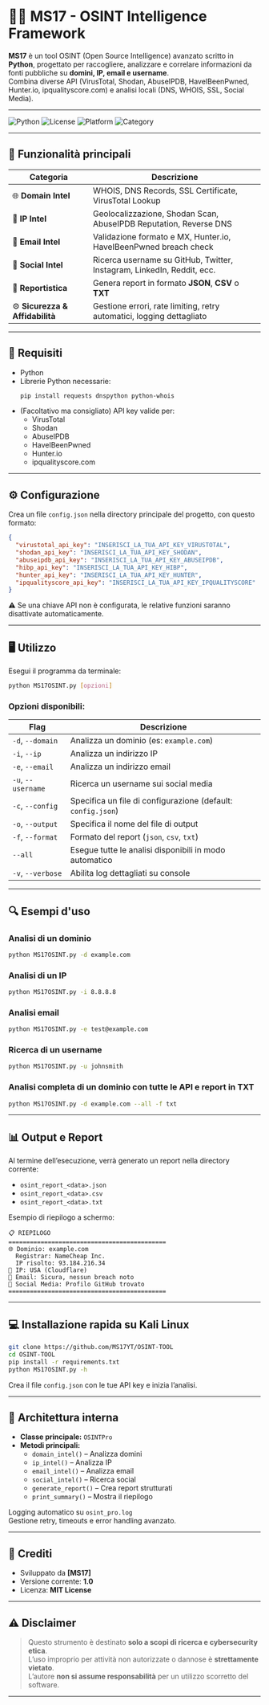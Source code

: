 # 🕵️‍♂️ MS17 - OSINT Intelligence Framework

**MS17** è un tool OSINT (Open Source Intelligence) avanzato scritto in **Python**, progettato per raccogliere, analizzare e correlare informazioni da fonti pubbliche su **domini, IP, email e username**.  
Combina diverse API (VirusTotal, Shodan, AbuseIPDB, HaveIBeenPwned, Hunter.io, ipqualityscore.com) e analisi locali (DNS, WHOIS, SSL, Social Media).

---

![Python](https://img.shields.io/badge/Python-blue?logo=python&logoColor=white)
![License](https://img.shields.io/badge/license-MIT-green)
![Platform](https://img.shields.io/badge/platform-Linux%20%7C%20Windows%20%7C%20macOS-lightgrey)
![Category](https://img.shields.io/badge/category-OSINT-orange)

---

## 🚀 Funzionalità principali

| Categoria | Descrizione |
|------------|-------------|
| 🌐 **Domain Intel** | WHOIS, DNS Records, SSL Certificate, VirusTotal Lookup |
| 📍 **IP Intel** | Geolocalizzazione, Shodan Scan, AbuseIPDB Reputation, Reverse DNS |
| 📧 **Email Intel** | Validazione formato e MX, Hunter.io, HaveIBeenPwned breach check |
| 👥 **Social Intel** | Ricerca username su GitHub, Twitter, Instagram, LinkedIn, Reddit, ecc. |
| 🧩 **Reportistica** | Genera report in formato **JSON**, **CSV** o **TXT** |
| ⚙️ **Sicurezza & Affidabilità** | Gestione errori, rate limiting, retry automatici, logging dettagliato |

---

## 🧰 Requisiti

- Python 
- Librerie Python necessarie:
  ```bash
  pip install requests dnspython python-whois
  ```
- (Facoltativo ma consigliato) API key valide per:
  - VirusTotal  
  - Shodan  
  - AbuseIPDB  
  - HaveIBeenPwned  
  - Hunter.io
  - ipqualityscore.com  

---

## ⚙️ Configurazione

Crea un file `config.json` nella directory principale del progetto, con questo formato:

```json
{
  "virustotal_api_key": "INSERISCI_LA_TUA_API_KEY_VIRUSTOTAL",
  "shodan_api_key": "INSERISCI_LA_TUA_API_KEY_SHODAN",
  "abuseipdb_api_key": "INSERISCI_LA_TUA_API_KEY_ABUSEIPDB",
  "hibp_api_key": "INSERISCI_LA_TUA_API_KEY_HIBP",
  "hunter_api_key": "INSERISCI_LA_TUA_API_KEY_HUNTER",
  "ipqualityscore_api_key": "INSERISCI_LA_TUA_API_KEY_IPQUALITYSCORE"
}
```

⚠️ Se una chiave API non è configurata, le relative funzioni saranno disattivate automaticamente.

---

## 🖥️ Utilizzo

Esegui il programma da terminale:

```bash
python MS17OSINT.py [opzioni]
```

### Opzioni disponibili:

| Flag | Descrizione |
|------|--------------|
| `-d`, `--domain` | Analizza un dominio (es: `example.com`) |
| `-i`, `--ip` | Analizza un indirizzo IP |
| `-e`, `--email` | Analizza un indirizzo email |
| `-u`, `--username` | Ricerca un username sui social media |
| `-c`, `--config` | Specifica un file di configurazione (default: `config.json`) |
| `-o`, `--output` | Specifica il nome del file di output |
| `-f`, `--format` | Formato del report (`json`, `csv`, `txt`) |
| `--all` | Esegue tutte le analisi disponibili in modo automatico |
| `-v`, `--verbose` | Abilita log dettagliati su console |

---

## 🔍 Esempi d'uso

### Analisi di un dominio
```bash
python MS17OSINT.py -d example.com
```

### Analisi di un IP
```bash
python MS17OSINT.py -i 8.8.8.8
```

### Analisi email
```bash
python MS17OSINT.py -e test@example.com
```

### Ricerca di un username
```bash
python MS17OSINT.py -u johnsmith
```

### Analisi completa di un dominio con tutte le API e report in TXT
```bash
python MS17OSINT.py -d example.com --all -f txt
```

---

## 📊 Output e Report

Al termine dell’esecuzione, verrà generato un report nella directory corrente:
- `osint_report_<data>.json`
- `osint_report_<data>.csv`
- `osint_report_<data>.txt`

Esempio di riepilogo a schermo:

```
📋 RIEPILOGO 
============================================
🌐 Dominio: example.com
  Registrar: NameCheap Inc.
  IP risolto: 93.184.216.34
📍 IP: USA (Cloudflare)
📧 Email: Sicura, nessun breach noto
👥 Social Media: Profilo GitHub trovato
============================================
```

---

## 💻 Installazione rapida su Kali Linux

```bash
git clone https://github.com/MS17YT/OSINT-TOOL
cd OSINT-TOOL
pip install -r requirements.txt
python MS17OSINT.py -h
```

Crea il file `config.json` con le tue API key e inizia l’analisi.

---

## 🧠 Architettura interna

- **Classe principale:** `OSINTPro`
- **Metodi principali:**
  - `domain_intel()` – Analizza domini
  - `ip_intel()` – Analizza IP
  - `email_intel()` – Analizza email
  - `social_intel()` – Ricerca social
  - `generate_report()` – Crea report strutturati
  - `print_summary()` – Mostra il riepilogo

Logging automatico su `osint_pro.log`  
Gestione retry, timeouts e error handling avanzato.

---

## 🪪 Crediti

- Sviluppato da **[MS17]**
- Versione corrente: **1.0**
- Licenza: **MIT License**

---

## ⚠️ Disclaimer

> Questo strumento è destinato **solo a scopi di ricerca e cybersecurity etica**.  
> L’uso improprio per attività non autorizzate o dannose è **strettamente vietato**.  
> L’autore **non si assume responsabilità** per un utilizzo scorretto del software.

---
